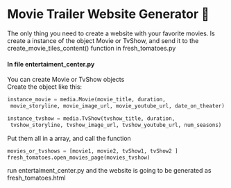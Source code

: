 # Movie Trailer Website Generator :movie_camera:

The only thing you need to create a website with your favorite movies.
Is create a instance of the object Movie or TvShow, and send it to the create_movie_tiles_content() function in fresh_tomatoes.py

#### In file entertaiment_center.py

You can create Movie or TvShow objects
<br>
Create the object like this:

```python
instance_movie = media.Movie(movie_title, duration,
 movie_storyline, movie_image_url, movie_youtube_url, date_on_theater)

instance_tvshow = media.TvShow(tvshow_title, duration,
 tvshow_storyline, tvshow_image_url, tvshow_youtube_url, num_seasons)
```

Put them all in a array, and call the function

```python
movies_or_tvshows = [movie1, movie2, tvShow1, tvShow2 ]
fresh_tomatoes.open_movies_page(movies_tvshow)
```

run entertaiment_center.py and the website is going to be generated as fresh_tomatoes.html

